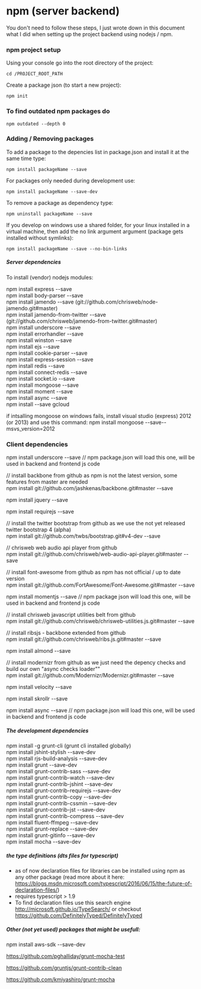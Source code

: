 # npm (server backend)

You don't need to follow these steps, I just wrote down in this document what I did when setting up the project backend using nodejs / npm.  

### npm project setup

Using your console go into the root directory of the project:  

```
cd /PROJECT_ROOT_PATH
```

Create a package json (to start a new project):  

```
npm init
```

### To find outdated npm packages do

```
npm outdated --depth 0
```

### Adding / Removing packages

To add a package to the depencies list in package.json and install it at the same time type:  

```
npm install packageName --save
```

For packages only needed during development use:  

```
npm install packageName --save-dev
```

To remove a package as dependency type:  

```
npm uninstall packageName --save
```

If you develop on windows use a shared folder, for your linux installed in a virtual machine, then add the no link argument argument (package gets installed without symlinks):  

```
npm install packageName --save --no-bin-links
```

##### Server dependencies

To install (vendor) nodejs modules:  

npm install express --save  
npm install body-parser --save  
npm install jamendo --save (git://github.com/chrisweb/node-jamendo.git#master)  
npm install jamendo-from-twitter --save (git://github.com/chrisweb/jamendo-from-twitter.git#master)  
npm install underscore --save  
npm install errorhandler --save  
npm install winston --save  
npm install ejs --save  
npm install cookie-parser --save  
npm install express-session --save  
npm install redis --save  
npm install connect-redis --save  
npm install socket.io --save  
npm install mongoose --save  
npm install moment --save  
npm install async --save  
npm install --save gcloud  

if intsalling mongoose on windows fails, install visual studio (express) 2012 (or 2013) and use this command:
npm install mongoose --save--msvs_version=2012  

### Client dependencies

npm install underscore --save // npm package.json will load this one, will be used in backend and frontend js code  

// install backbone from github as npm is not the latest version, some features from master are needed  
npm install git://github.com/jashkenas/backbone.git#master --save  

npm install jquery --save  

npm install requirejs --save  

// install the twitter bootstrap from github as we use the not yet released twitter bootstrap 4 (alpha)  
npm install git://github.com/twbs/bootstrap.git#v4-dev --save  

// chrisweb web audio api player from github  
npm install git://github.com/chrisweb/web-audio-api-player.git#master --save  

// install font-awesome from github as npm has not official / up to date version  
npm install git://github.com/FortAwesome/Font-Awesome.git#master --save  

npm install momentjs --save // npm package json will load this one, will be used in backend and frontend js code  

// install chrisweb javascript utilities belt from github  
npm install git://github.com/chrisweb/chrisweb-utilities.js.git#master --save  

// install ribsjs - backbone extended from github  
npm install git://github.com/chrisweb/ribs.js.git#master --save  

npm install almond --save  

// install modernizr from github as we just need the depency checks and build our own "async checks loader""   
npm install git://github.com/Modernizr/Modernizr.git#master --save  

npm install velocity --save  

npm install skrollr --save  

npm install async --save // npm package.json will load this one, will be used in backend and frontend js code  

##### The development dependencies

npm install -g grunt-cli (grunt cli installed globally)  
npm install jshint-stylish --save-dev  
npm install rjs-build-analysis --save-dev  
npm install grunt --save-dev  
npm install grunt-contrib-sass --save-dev  
npm install grunt-contrib-watch --save-dev  
npm install grunt-contrib-jshint --save-dev  
npm install grunt-contrib-requirejs --save-dev  
npm install grunt-contrib-copy --save-dev  
npm install grunt-contrib-cssmin --save-dev  
npm install grunt-contrib-jst --save-dev  
npm install grunt-contrib-compress --save-dev  
npm install fluent-ffmpeg --save-dev  
npm install grunt-replace --save-dev  
npm install grunt-gitinfo --save-dev  
npm install mocha --save-dev  

##### the type definitions (dts files for typescript)  

* as of now declaration files for libraries can be installed using npm as any other package (read more about it here: https://blogs.msdn.microsoft.com/typescript/2016/06/15/the-future-of-declaration-files/)
* requires typescript > 1.9
* To find declaration files use this search engine http://microsoft.github.io/TypeSearch/ or checkout https://github.com/DefinitelyTyped/DefinitelyTyped

##### Other (not yet used) packages that might be usefull:

npm install aws-sdk --save-dev  

https://github.com/pghalliday/grunt-mocha-test  

https://github.com/gruntjs/grunt-contrib-clean  

https://github.com/kmiyashiro/grunt-mocha  

